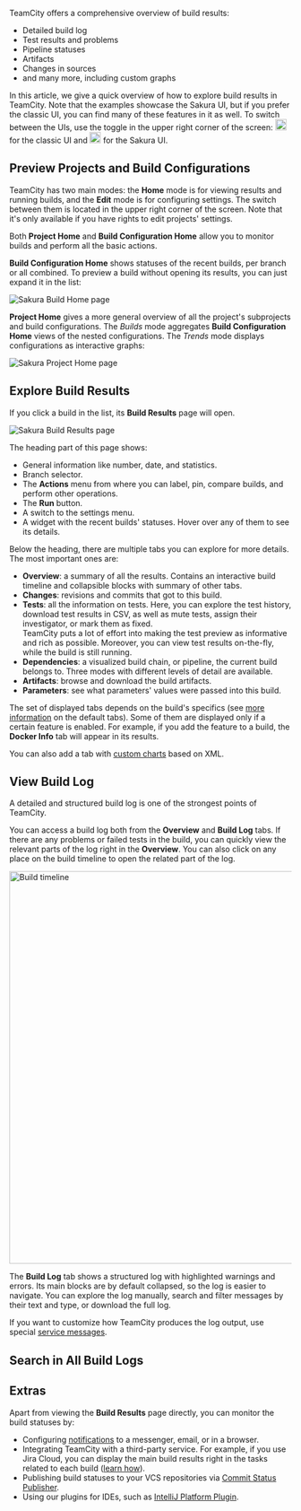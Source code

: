 [//]: # (title: View Build Results)
[//]: # (auxiliary-id: View Build Results)

TeamCity offers a comprehensive overview of build results:
* Detailed build log
* Test results and problems
* Pipeline statuses
* Artifacts
* Changes in sources
* and many more, including custom graphs

In this article, we give a quick overview of how to explore build results in TeamCity. Note that the examples showcase the Sakura UI, but if you prefer the classic UI, you can find many of these features in it as well. To switch between the UIs, use the toggle in the upper right corner of the screen: <img src="mammoth.png" alt="Switch to the classic UI" height="20" width="20"/> for the classic UI and <img src="magic-wand.png" alt="Switch to the Sakura UI" height="20" width="20"/> for the Sakura UI.

## Preview Projects and Build Configurations

TeamCity has two main modes: the __Home__ mode is for viewing results and running builds, and the __Edit__ mode is for configuring settings. The switch between them is located in the upper right corner of the screen. Note that it's only available if you have rights to edit projects' settings.

Both __Project Home__ and __Build Configuration Home__ allow you to monitor builds and perform all the basic actions.

__Build Configuration Home__ shows statuses of the recent builds, per branch or all combined. To preview a build without opening its results, you can just expand it in the list:

<img src="exp-build-home.png" alt="Sakura Build Home page"/>

__Project Home__ gives a more general overview of all the project's subprojects and build configurations. The _Builds_ mode aggregates __Build Configuration Home__ views of the nested configurations. The _Trends_ mode displays configurations as interactive graphs:

<img src="exp-project-home.png" alt="Sakura Project Home page"/>

## Explore Build Results

If you click a build in the list, its __Build Results__ page will open.

<img src="exp-build-details.png" alt="Sakura Build Results page"/>

The heading part of this page shows:
* General information like number, date, and statistics.
* Branch selector.
* The __Actions__ menu from where you can label, pin, compare builds, and perform other operations.
* The __Run__ button.
* A switch to the settings menu.
* A widget with the recent builds' statuses. Hover over any of them to see its details.

Below the heading, there are multiple tabs you can explore for more details. The most important ones are:
* __Overview__: a summary of all the results. Contains an interactive build timeline and collapsible blocks with summary of other tabs.
* __Changes__: revisions and commits that got to this build.
* __Tests__: all the information on tests. Here, you can explore the test history, download test results in CSV, as well as mute tests, assign their investigator, or mark them as fixed.  
  TeamCity puts a lot of effort into making the test preview as informative and rich as possible. Moreover, you can view test results on-the-fly, while the build is still running.
* __Dependencies__: a visualized build chain, or pipeline, the current build belongs to. Three modes with different levels of detail are available.
* __Artifacts__: browse and download the build artifacts.
* __Parameters__: see what parameters' values were passed into this build.

The set of displayed tabs depends on the build's specifics (see [more information](working-with-build-results.md) on the default tabs). Some of them are displayed only if a certain feature is enabled. For example, if you add the [](docker-support.md) feature to a build, the __Docker Info__ tab will appear in its results.

You can also add a tab with [custom charts](custom-chart.md) based on XML.

## View Build Log

A detailed and structured build log is one of the strongest points of TeamCity.

You can access a build log both from the __Overview__ and __Build Log__ tabs. If there are any problems or failed tests in the build, you can quickly view the relevant parts of the log right in the __Overview__. You can also click on any place on the build timeline to open the related part of the log.

<img src="build-timeline.png" width="700" alt="Build timeline"/>

The __Build Log__ tab shows a structured log with highlighted warnings and errors. Its main blocks are by default collapsed, so the log is easier to navigate. You can explore the log manually, search and filter messages by their text and type, or download the full log.

If you want to customize how TeamCity produces the log output, use special [service messages](build-log.md#Customizing+Log+Output).

## Search in All Build Logs

<include element-id="search-in-logs" from="search.md"/>

## Extras

Apart from viewing the __Build Results__ page directly, you can monitor the build statuses by:
* Configuring [notifications](notifications.md) to a messenger, email, or in a browser.
* Integrating TeamCity with a third-party service. For example, if you use Jira Cloud, you can display the main build results right in the tasks related to each build ([learn how](jira-cloud-integration.md)).
* Publishing build statuses to your VCS repositories via [Commit Status Publisher](commit-status-publisher.md).
* Using our plugins for IDEs, such as [IntelliJ Platform Plugin](intellij-platform-plugin.md).
